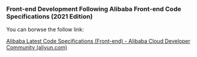 ### Front-end Development Following Alibaba Front-end Code Specifications (2021 Edition)

You can borwse the follow link:

[Alibaba Latest Code Specifications (Front-end) - Alibaba Cloud Developer Community (aliyun.com)](https://developer.aliyun.com/article/850913)
